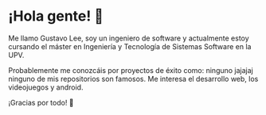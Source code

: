 # ¡Hola gente! 👋

Me llamo Gustavo Lee, soy un ingeniero de software y actualmente estoy cursando el máster en Ingeniería y Tecnología de Sistemas Software en la UPV.

Probablemente me conozcáis por proyectos de éxito como: ninguno jajajaj ninguno de mis repositorios son famosos.
Me interesa el desarrollo web, los videojuegos y android.

¡Gracias por todo! 💞️

